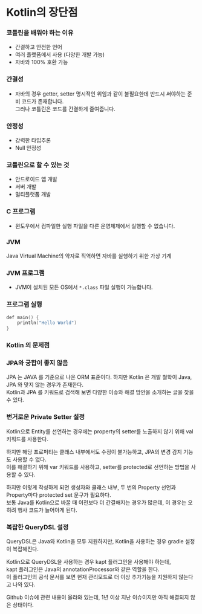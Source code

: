 # Kotlin의 장단점
### 코틀린을 배워야 하는 이유
- 간결하고 안전한 언어
- 여러 플랫폼에서 사용 (다양한 개발 가능)
- 자바와 100% 호환 가능

### 간결성

- 자바의 경우 getter, setter 명시적인 위임과 같이 불필요한데 반드시 써야하는 준비 코드가 존재합니다.  
  그러나 코틀린은 코드를 간결하게 줄여줍니다.

### 안정성

- 강력한 타입추론
- Null 안정성

### 코틀린으로 할 수 있는 것

- 안드로이드 앱 개발
- 서버 개발
- 멀티플랫폼 개발

### C 프로그램

- 윈도우에서 컴파일한 실행 파일을 다른 운영체제에서 실행할 수 없습니다.

### JVM

Java Virtual Machine의 약자로 직역하면 자바를 실행하기 위한 가상 기계

### JVM 프로그램

- JVM이 설치된 모든 OS에서 `*.class` 파일 실행이 가능합니다.

### 프로그램 실행

```kotlin
def main() {
	println("Hello World")
}
```

### Kotlin 의 문제점
### JPA와 궁합이 좋지 않음

JPA 는 JAVA 를 기준으로 나온 ORM 표준이다. 하지만 Kotlin 은 개발 철학이 Java, JPA 와 맞지 않는 경우가 존재한다.  
Kotlin과 JPA 를 키워드로 검색해 보면 다양한 이슈와 해결 방안을 소개하는 글을 찾을 수 있다.

### 번거로운 Private Setter 설정

Kotlin으로 Entity를 선언하는 경우에는 property의 setter를 노출하지 않기 위해 val 키워드를 사용한다.  
 
하지만 해당 프로퍼티는 클래스 내부에서도 수정이 불가능하고, JPA의 변경 감지 기능도 사용할 수 없다.  
이를 해결하기 위해 var 키워드를 사용하고, setter를 protected로 선언하는 방법을 사용할 수 있다.  

하지만 이렇게 작성하게 되면 생성자와 클래스 내부, 두 번의 Property 선언과 Property마다 protected set 문구가 필요하다.  
보통 Java를 Kotlin으로 바꿀 때 이전보다 더 간결해지는 경우가 많은데, 이 경우는 오히려 행사 코드가 늘어아게 된다.  

### 복잡한 QueryDSL 설정
QueryDSL은 Java와 Kotlin을 모두 지원하지만, Kotlin을 사용하는 경우 gradle 설정이 복잡해진다.    

Kotlin으로 QueryDSL을 사용하는 경우 kapt 플러그인을 사용해야 하는데,  
kapt 플러그인은 Java의 annotationProcessor와 같은 역할을 한다.    
이 플러그인의 공식 문서를 보면 현재 관리모드로 더 이상 추가기능을 지원하지 않는다고 나와 있다.    

Github 이슈에 관련 내용이 올라와 있는데, 1년 이상 지난 이슈이지만 아직 해결되지 않은 상태이다.  
